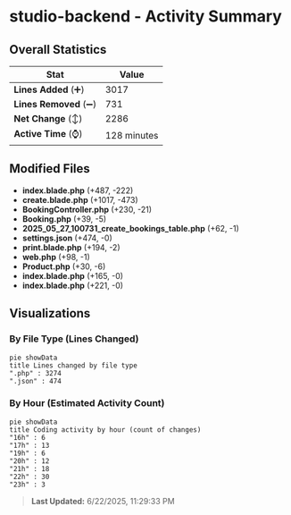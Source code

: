 # studio-backend - Activity Summary 

## Overall Statistics

| Stat                   | Value                                                             |
| ---------------------- | ----------------------------------------------------------------- |
| **Lines Added** (➕)   | 3017                                          |
| **Lines Removed** (➖) | 731                                        |
| **Net Change** (↕)    | 2286                |
| **Active Time** (⌚)   | 128 minutes |


## Modified Files
- **index.blade.php** (+487, -222)
- **create.blade.php** (+1017, -473)
- **BookingController.php** (+230, -21)
- **Booking.php** (+39, -5)
- **2025_05_27_100731_create_bookings_table.php** (+62, -1)
- **settings.json** (+474, -0)
- **print.blade.php** (+194, -2)
- **web.php** (+98, -1)
- **Product.php** (+30, -6)
- **index.blade.php** (+165, -0)
- **index.blade.php** (+221, -0)

## Visualizations

### By File Type (Lines Changed)

```mermaid
pie showData
title Lines changed by file type
".php" : 3274
".json" : 474
```

### By Hour (Estimated Activity Count)

```mermaid
pie showData
title Coding activity by hour (count of changes)
"16h" : 6
"17h" : 13
"19h" : 6
"20h" : 12
"21h" : 18
"22h" : 30
"23h" : 3
```


> **Last Updated:** 6/22/2025, 11:29:33 PM